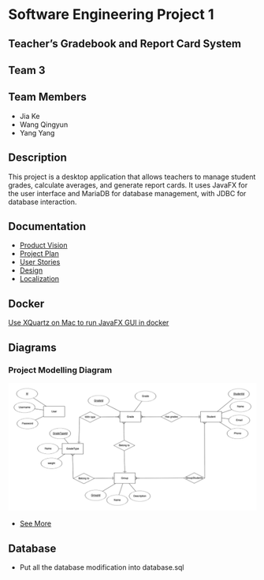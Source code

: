 # Software Engineering Project 1

## Teacher’s Gradebook and Report Card System

## Team 3

## Team Members
- Jia Ke
- Wang Qingyun
- Yang Yang

## Description
This project is a desktop application that allows teachers to manage student
grades, calculate averages, and generate report cards. It uses JavaFX for the
user interface and MariaDB for database management, with JDBC for database
interaction.

## Documentation
- [Product Vision](docs/product_vision_group3.pdf)
- [Project Plan](docs/project_plan_group3_v3.pdf)
- [User Stories](docs/UserStories.md)
- [Design](docs/Design.md)
- [Localization](docs/Localization.md)

## Docker
[Use XQuartz on Mac to run JavaFX GUI in docker](docs/DockerSetup.md)

## Diagrams

### Project Modelling Diagram
![Project Modellling Diagram](docs/modelling-dia.png "Project Modelling Diagram")
- [See More](docs/Diagrams.md)


## Database
- Put all the database modification into database.sql

